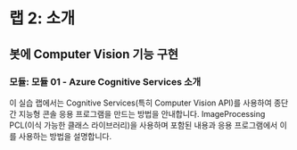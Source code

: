﻿---
lab:
    title: '랩 2: 소개'
    module: '모듈 1: Azure Cognitive Services 소개'
---

# 랩 2: 소개

## 봇에 Computer Vision 기능 구현

### 모듈: 모듈 01 - Azure Cognitive Services 소개

이 실습 랩에서는 Cognitive Services(특히 Computer Vision API)를 사용하여 종단 간 지능형 콘솔 응용 프로그램을 만드는 방법을 안내합니다. ImageProcessing PCL(이식 가능한 클래스 라이브러리)을 사용하며 포함된 내용과 응용 프로그램에서 이를 사용하는 방법을 설명합니다.